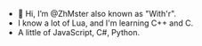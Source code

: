 - 👋 Hi, I’m @ZhMster also known as "With'r".
- I know a lot of Lua, and I'm learning C++ and C.
- A little of JavaScript, C#, Python.

<!---
ZhMster/ZhMster is a ✨ special ✨ repository because its `README.md` (this file) appears on your GitHub profile.
You can click the Preview link to take a look at your changes.
--->
